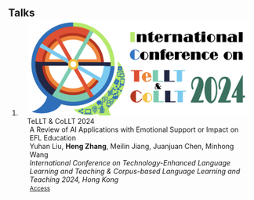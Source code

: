 <h2 id="Talks" style="margin: 2px 0px -15px;">Talks</h2>

<div class="publications">
<ol class="bibliography">


<li>
<div class="pub-row">

  <div class="col-sm-3 abbr" style="position: relative;padding-right: 15px;padding-left: 15px;">
    <img src="assets/img/tellt2024.png" class="teaser img-fluid z-depth-1">
    <abbr class="badge">TeLLT & CoLLT 2024</abbr>
  </div>

  <div class="col-sm-9" style="position: relative;padding-right: 15px;padding-left: 20px;">
    <div class="title"><a target="_blank">A Review of AI Applications with Emotional Support or Impact on EFL Education</a></div>
    <div class="author">Yuhan Liu, <strong>Heng Zhang</strong>, Meilin Jiang, Juanjuan Chen, Minhong Wang</div>
    <div class="periodical"><em>International Conference on Technology-Enhanced Language Learning and Teaching & Corpus-based Language Learning and Teaching 2024, Hong Kong</em></div>
    <div class="links">
      <a href="https://www.eduhk.hk/lml/telltcollt2024/" class="btn btn-sm z-depth-0" role="button" target="_blank" style="font-size:12px;">Access</a>
      <strong><i style="color:#7b5aa6"></i></strong>
    </div>
  </div>
</div>
</li>
  
<br>
</ol>
</div>
